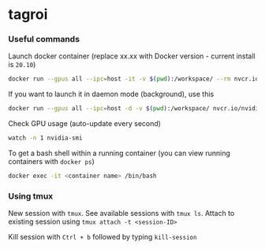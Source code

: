# tagroi


### Useful commands

Launch docker container (replace xx.xx with Docker version - current install is `20.10`)

```bash
docker run --gpus all --ipc=host -it -v $(pwd):/workspace/ --rm nvcr.io/nvidia/pytorch:xx.xx-py3
```

If you want to launch it in daemon mode (background), use this

```bash
docker run --gpus all --ipc=host -d -v $(pwd):/workspace/ nvcr.io/nvidia/pytorch:xx.xx-py3 /bin/sh -c "while true; do ping 8.8.8.8; done"
```

Check GPU usage (auto-update every second)

```bash
watch -n 1 nvidia-smi
```

To get a bash shell within a running container (you can view running containers with ```docker ps```)

```bash
docker exec -it <container name> /bin/bash
```

 ### Using tmux


New session with `tmux`. See available sessions with `tmux ls`. Attach to existing session using `tmux attach -t <session-ID>`

Kill session with `Ctrl + b` followed by typing `kill-session`
